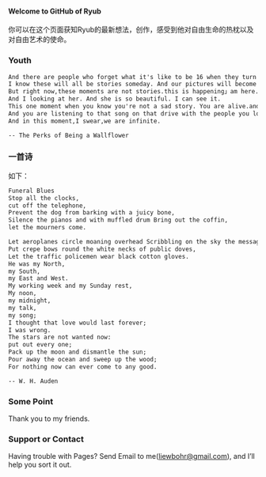 #### Welcome to GitHub of Ryub

你可以在这个页面获知Ryub的最新想法，创作，感受到他对自由生命的热枕以及对自由艺术的使命。

###  Youth

```markdown
And there are people who forget what it's like to be 16 when they turn 17.
I know these will all be stories someday. And our pictures will become old photographs. And well all become somebody's moms and dad.
But right now,these moments are not stories.this is happening」am here.
And I looking at her. And she is so beautiful. I can see it.
This one moment when you know you're not a sad story. You are alive.and you stand up and see the lights on buildings,and everything that makes you wonder.
And you are listening to that song on that drive with the people you love most in this world.
And in this moment,I swear,we are infinite.

-- The Perks of Being a Wallflower
```

### 一首诗

如下：

```markdown
Funeral Blues      
Stop all the clocks, 
cut off the telephone, 
Prevent the dog from barking with a juicy bone,
Silence the pianos and with muffled drum Bring out the coffin, 
let the mourners come. 

Let aeroplanes circle moaning overhead Scribbling on the sky the message He Is Dead. 
Put crepe bows round the white necks of public doves, 
Let the traffic policemen wear black cotton gloves. 
He was my North, 
my South, 
my East and West. 
My working week and my Sunday rest, 
My noon, 
my midnight, 
my talk, 
my song; 
I thought that love would last forever; 
I was wrong. 
The stars are not wanted now: 
put out every one; 
Pack up the moon and dismantle the sun; 
Pour away the ocean and sweep up the wood; 
For nothing now can ever come to any good.   

-- W. H. Auden
```


### Some Point 

Thank you to my friends.

### Support or Contact

Having trouble with Pages? Send Email to me(liewbohr@gmail.com), and I’ll help you sort it out.
